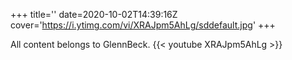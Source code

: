 +++
title=''
date=2020-10-02T14:39:16Z
cover='https://i.ytimg.com/vi/XRAJpm5AhLg/sddefault.jpg'
+++

All content belongs to GlennBeck.
{{< youtube XRAJpm5AhLg >}}
